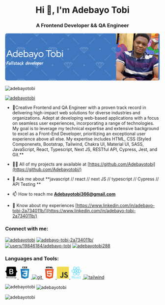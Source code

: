 <h1 align="center">Hi 👋, I'm Adebayo Tobi</h1>
<h3 align="center">A Frontend Developer && QA Engineer</h3>

![Header](./github-header-image.png)

<p align="left"> <img src="https://komarev.com/ghpvc/?username=adebayotobi&label=Profile%20views&color=0e75b6&style=flat" alt="adebayotobi" /> </p>

<p align="left"> <a href="https://github.com/ryo-ma/github-profile-trophy"><img src="https://github-profile-trophy.vercel.app/?username=adebayotobi" alt="adebayotobi" /></a> </p>

- 🌱Creative Frontend and QA Engineer with a proven track record in delivering high-impact web solutions for diverse industries and organizations. Adept at developing web-based applications with a focus on seamless user experiences, incorporating a range of technologies. My goal is to leverage my technical expertise and extensive background to excel as a Front-End Developer, prioritizing an exceptional user experience above all else.
My expertise includes HTML, CSS (Styled Componenets, Bootstrap, Tailwind, Chakra UI, Material UI, SASS, JavaScript, React, Typescript, Next JS, RESTful API, Cypress, Jest, and Git.**

- 👨‍💻 All of my projects are available at [https://github.com/Adebayotobi](https://github.com/Adebayotobi/)

- 💬 Ask me about **javascript // react // next JS // typescript // Cypress // API Testing **

- 📫 How to reach me **Adebayotobi366@gmail.com**

- 📄 Know about my experiences [https://www.linkedin.com/in/adebayo-tobi-2a734011b/](https://www.linkedin.com/in/adebayo-tobi-2a734011b/)

<h3 align="left">Connect with me:</h3>
<p align="left">
<a href="https://codepen.io/adebayotobi" target="blank"><img align="center" src="https://raw.githubusercontent.com/rahuldkjain/github-profile-readme-generator/master/src/images/icons/Social/codepen.svg" alt="adebayotobi" height="30" width="40" /></a>
<a href="https://linkedin.com/in/adebayo-tobi-2a734011b/" target="blank"><img align="center" src="https://raw.githubusercontent.com/rahuldkjain/github-profile-readme-generator/master/src/images/icons/Social/linked-in-alt.svg" alt="adebayo-tobi-2a734011b/" height="30" width="40" /></a>
<a href="https://stackoverflow.com/users/users/19846184/adebayo-tobi" target="blank"><img align="center" src="https://raw.githubusercontent.com/rahuldkjain/github-profile-readme-generator/master/src/images/icons/Social/stack-overflow.svg" alt="users/19846184/adebayo-tobi" height="30" width="40" /></a>
<a href="https://fb.com/adebayotobi288" target="blank"><img align="center" src="https://raw.githubusercontent.com/rahuldkjain/github-profile-readme-generator/master/src/images/icons/Social/facebook.svg" alt="adebayotobi288" height="30" width="40" /></a>
</p>

<h3 align="left">Languages and Tools:</h3>
<p align="left"> <a href="https://getbootstrap.com" target="_blank" rel="noreferrer"> <img src="https://raw.githubusercontent.com/devicons/devicon/master/icons/bootstrap/bootstrap-plain-wordmark.svg" alt="bootstrap" width="40" height="40"/> </a> <a href="https://www.w3schools.com/css/" target="_blank" rel="noreferrer"> <img src="https://raw.githubusercontent.com/devicons/devicon/master/icons/css3/css3-original-wordmark.svg" alt="css3" width="40" height="40"/> </a> <a href="https://git-scm.com/" target="_blank" rel="noreferrer"> <img src="https://www.vectorlogo.zone/logos/git-scm/git-scm-icon.svg" alt="git" width="40" height="40"/> </a> <a href="https://www.w3.org/html/" target="_blank" rel="noreferrer"> <img src="https://raw.githubusercontent.com/devicons/devicon/master/icons/html5/html5-original-wordmark.svg" alt="html5" width="40" height="40"/> </a> <a href="https://developer.mozilla.org/en-US/docs/Web/JavaScript" target="_blank" rel="noreferrer"> <img src="https://raw.githubusercontent.com/devicons/devicon/master/icons/javascript/javascript-original.svg" alt="javascript" width="40" height="40"/> </a> <a href="https://reactjs.org/" target="_blank" rel="noreferrer"> <img src="https://raw.githubusercontent.com/devicons/devicon/master/icons/react/react-original-wordmark.svg" alt="react" width="40" height="40"/> </a> <a href="https://tailwindcss.com/" target="_blank" rel="noreferrer"> <img src="https://www.vectorlogo.zone/logos/tailwindcss/tailwindcss-icon.svg" alt="tailwind" width="40" height="40"/> </a> <a href="https://vuejs.org/" target="_blank" rel="noreferrer"></a> </p>

<p><img align="left" src="https://github-readme-stats.vercel.app/api/top-langs?username=adebayotobi&show_icons=true&locale=en&layout=compact" alt="adebayotobi" /></p>

<p>&nbsp;<img align="center" src="https://github-readme-stats.vercel.app/api?username=adebayotobi&show_icons=true&locale=en" alt="adebayotobi" /></p>

<p><img align="center" src="https://github-readme-streak-stats.herokuapp.com/?user=adebayotobi&" alt="adebayotobi" /></p>
